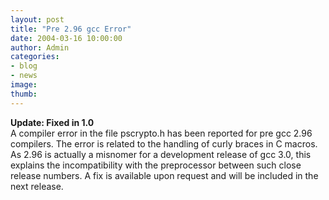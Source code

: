 ```yaml
---
layout: post
title: "Pre 2.96 gcc Error"
date: 2004-03-16 10:00:00
author: Admin
categories:
- blog
- news
image:
thumb:
---
```

<p><b>Update: Fixed in 1.0</b><br />
A compiler error in the file pscrypto.h has been reported for pre gcc 2.96 compilers.  The error is related to the handling of curly braces in C macros.  As 2.96 is actually a misnomer for a development release of gcc 3.0, this explains the incompatibility with the preprocessor between such close release numbers.  A fix is available upon request and will be included in the next release.<br />
 </p>
